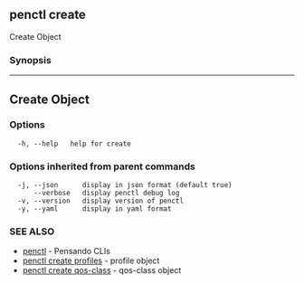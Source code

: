## penctl create

Create Object

### Synopsis



---------------
 Create Object 
---------------


### Options

```
  -h, --help   help for create
```

### Options inherited from parent commands

```
  -j, --json      display in json format (default true)
      --verbose   display penctl debug log
  -v, --version   display version of penctl
  -y, --yaml      display in yaml format
```

### SEE ALSO
* [penctl](penctl.md)	 - Pensando CLIs
* [penctl create profiles](penctl_create_profiles.md)	 - profile object
* [penctl create qos-class](penctl_create_qos-class.md)	 - qos-class object

